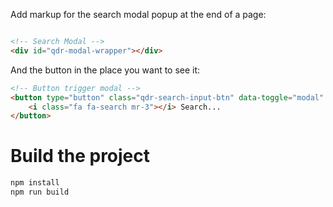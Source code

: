 
Add markup for the search modal popup at the end of a page:

```html

<!-- Search Modal -->
<div id="qdr-modal-wrapper"></div>

```

And the button in the place you want to see it:

```html
<!-- Button trigger modal -->
<button type="button" class="qdr-search-input-btn" data-toggle="modal" data-target="#searchModal">
    <i class="fa fa-search mr-3"></i> Search...
</button>
```
 
# Build the project 

```bash
npm install
npm run build
```